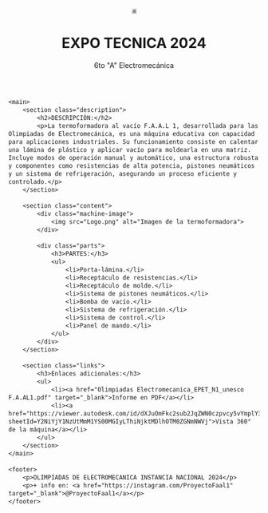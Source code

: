 <!DOCTYPE html>
<html lang="es">
<head>
    <meta charset="UTF-8">
    <meta name="viewport" content="width=device-width, initial-scale=1.0">
    <title>F.A.A.L. I - Termoformadora</title>
    <link rel="stylesheet" href="styles.css">
</head>
<body>
    <header>
        <img src="logo.jpg" alt="Logo del Proyecto" class="logo"> <!-- Añadir el logo del proyecto -->
        <h1>EXPO TECNICA 2024</h1>
        <p>6to "A" Electromecánica</p>
    </header>

    <main>
        <section class="description">
            <h2>DESCRIPCIÓN:</h2>
            <p>La termoformadora al vacío F.A.A.L 1, desarrollada para las Olimpiadas de Electromecánica, es una máquina educativa con capacidad para aplicaciones industriales. Su funcionamiento consiste en calentar una lámina de plástico y aplicar vacío para moldearla en una matriz. Incluye modos de operación manual y automático, una estructura robusta y componentes como resistencias de alta potencia, pistones neumáticos y un sistema de refrigeración, asegurando un proceso eficiente y controlado.</p>
        </section>

        <section class="content">
            <div class="machine-image">
                <img src="Logo.png" alt="Imagen de la termoformadora">
            </div>
            
            <div class="parts">
                <h3>PARTES:</h3>
                <ul>
                    <li>Porta-lámina.</li>
                    <li>Receptáculo de resistencias.</li>
                    <li>Receptáculo de molde.</li>
                    <li>Sistema de pistones neumáticos.</li>
                    <li>Bomba de vacío.</li>
                    <li>Sistema de refrigeración.</li>
                    <li>Sistema de control.</li>
                    <li>Panel de mando.</li>
                </ul>
            </div>
        </section>

        <section class="links">
            <h3>Enlaces adicionales:</h3>
            <ul>
                <li><a href="Olimpiadas Electromecanica_EPET_N1_unesco F.A.AL1.pdf" target="_blank">Informe en PDF</a></li>
                <li><a href="https://viewer.autodesk.com/id/dXJuOmFkc2sub2JqZWN0czpvcy5vYmplY3Q6YTM2MHZpZXdlci1wcm90ZWN0ZWQvdDE3MzMxNDMyODVfZDQzOTg5OWItZWI1OC00MzBlLTk0ZGUtM2Y1NWE3MDRjNjdiLnN0bA?sheetId=Y2NiYjY1NzUtMmM1YS00MGIyLThiNjktMDlhOTM0ZGNmNWVj">Vista 360° de la máquina</a></li>
            </ul>
        </section>
    </main>

    <footer>
        <p>OLIMPIADAS DE ELECTROMECANICA INSTANCIA NACIONAL 2024</p>
        <p>+ info en: <a href="https://instagram.com/ProyectoFaal1" target="_blank">@ProyectoFaal1</a></p>
    </footer>
</body>
</html>
